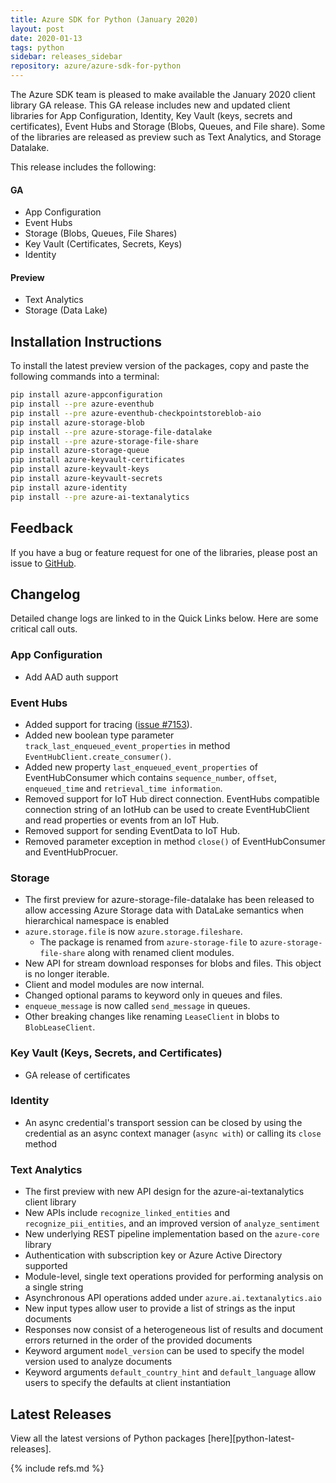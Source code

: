 ```yaml
---
title: Azure SDK for Python (January 2020)
layout: post
date: 2020-01-13
tags: python
sidebar: releases_sidebar
repository: azure/azure-sdk-for-python
---
```


The Azure SDK team is pleased to make available the January 2020 client library GA release. This GA release includes new and updated client libraries for App Configuration, Identity, Key Vault (keys, secrets and certificates), Event Hubs and Storage (Blobs, Queues, and File share). Some of the libraries are released as preview such as Text Analytics, and Storage Datalake.

This release includes the following:

#### GA

- App Configuration
- Event Hubs
- Storage (Blobs, Queues, File Shares)
- Key Vault (Certificates, Secrets, Keys)
- Identity

#### Preview

- Text Analytics
- Storage (Data Lake)

## Installation Instructions

To install the latest preview version of the packages, copy and paste the following commands into a terminal:

```bash
pip install azure-appconfiguration
pip install --pre azure-eventhub
pip install --pre azure-eventhub-checkpointstoreblob-aio
pip install azure-storage-blob
pip install --pre azure-storage-file-datalake
pip install --pre azure-storage-file-share
pip install azure-storage-queue
pip install azure-keyvault-certificates
pip install azure-keyvault-keys
pip install azure-keyvault-secrets
pip install azure-identity
pip install --pre azure-ai-textanalytics
```

## Feedback

If you have a bug or feature request for one of the libraries, please post an issue to [GitHub](https://github.com/azure/azure-sdk-for-python/issues).

## Changelog

Detailed change logs are linked to in the Quick Links below. Here are some critical call outs.

### App Configuration

- Add AAD auth support

### Event Hubs

- Added support for tracing ([issue #7153](https://github.com/Azure/azure-sdk-for-python/issues/7153)).
- Added new boolean type parameter `track_last_enqueued_event_properties` in method `EventHubClient.create_consumer()`.
- Added new property `last_enqueued_event_properties` of EventHubConsumer which contains `sequence_number`, `offset`, `enqueued_time` and `retrieval_time information`.
- Removed support for IoT Hub direct connection. EventHubs compatible connection string of an IotHub can be used to create EventHubClient and read properties or events from an IoT Hub.
- Removed support for sending EventData to IoT Hub.
- Removed parameter exception in method `close()` of EventHubConsumer and EventHubProcuer.

### Storage

- The first preview for azure-storage-file-datalake has been released to allow accessing Azure Storage data with DataLake semantics when hierarchical namespace is enabled
- `azure.storage.file` is now `azure.storage.fileshare`.
  - The package is renamed from `azure-storage-file` to `azure-storage-file-share` along with renamed client modules.
- New API for stream download responses for blobs and files. This object is no longer iterable.
- Client and model modules are now internal.
- Changed optional params to keyword only in queues and files.
- `enqueue_message` is now called `send_message` in queues.
- Other breaking changes like renaming `LeaseClient` in blobs to `BlobLeaseClient`.

### Key Vault (Keys, Secrets, and Certificates)

- GA release of certificates

### Identity

- An async credential's transport session can be closed by using the credential as an async context manager (`async with`) or calling its `close` method

### Text Analytics

- The first preview with new API design for the azure-ai-textanalytics client library
- New APIs include `recognize_linked_entities` and `recognize_pii_entities`, and an improved version of `analyze_sentiment`
- New underlying REST pipeline implementation based on the `azure-core` library
- Authentication with subscription key or Azure Active Directory supported
- Module-level, single text operations provided for performing analysis on a single string
- Asynchronous API operations added under `azure.ai.textanalytics.aio`
- New input types allow user to provide a list of strings as the input documents 
- Responses now consist of a heterogeneous list of results and document errors returned in the order of the provided documents
- Keyword argument `model_version` can be used to specify the model version used to analyze documents
- Keyword arguments `default_country_hint` and `default_language` allow users to specify the defaults at client instantiation

## Latest Releases

View all the latest versions of Python packages [here][python-latest-releases].

{% include refs.md %}
